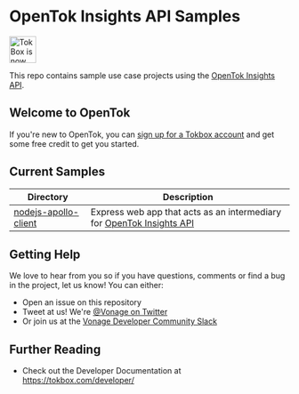 # OpenTok Insights API Samples

<img src="https://assets.tokbox.com/img/vonage/Vonage_VideoAPI_black.svg" height="48px" alt="TokBox is now known as Vonage" />

This repo contains sample use case projects using the [OpenTok Insights API].

## Welcome to OpenTok

If you're new to OpenTok, you can [sign up for a Tokbox account](https://tokbox.com/account/user/signup?utm_source=DEV_REL&utm_medium=github&utm_campaign=) and get some free credit to get you started.

## Current Samples

| Directory                                    | Description                                                             |
| -------------------------------------------- | ----------------------------------------------------------------------- |
| [nodejs-apollo-client](nodejs-apollo-client) | Express web app that acts as an intermediary for [OpenTok Insights API] |

## Getting Help

We love to hear from you so if you have questions, comments or find a bug in the project, let us know! You can either:

- Open an issue on this repository
- Tweet at us! We're [@Vonage on Twitter](https://twitter.com/Vonage)
- Or join us at the [Vonage Developer Community Slack](https://developer.nexmo.com/community/slack)

## Further Reading

- Check out the Developer Documentation at <https://tokbox.com/developer/>

<!-- add links to the api reference, other documentation, related blog posts, whatever someone who has read this far might find interesting :) -->

[tokbox account]: https://tokbox.com/account
[opentok insights api]: https://tokbox.com/developer/guides/insights/
